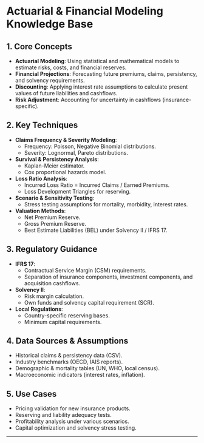 # Actuarial & Financial Modeling Knowledge Base

## 1. Core Concepts
- **Actuarial Modeling**: Using statistical and mathematical models to estimate risks, costs, and financial reserves.
- **Financial Projections**: Forecasting future premiums, claims, persistency, and solvency requirements.
- **Discounting**: Applying interest rate assumptions to calculate present values of future liabilities and cashflows.
- **Risk Adjustment**: Accounting for uncertainty in cashflows (insurance-specific).

## 2. Key Techniques
- **Claims Frequency & Severity Modeling**:
  - Frequency: Poisson, Negative Binomial distributions.
  - Severity: Lognormal, Pareto distributions.
- **Survival & Persistency Analysis**:
  - Kaplan-Meier estimator.
  - Cox proportional hazards model.
- **Loss Ratio Analysis**:
  - Incurred Loss Ratio = Incurred Claims / Earned Premiums.
  - Loss Development Triangles for reserving.
- **Scenario & Sensitivity Testing**:
  - Stress testing assumptions for mortality, morbidity, interest rates.
- **Valuation Methods**:
  - Net Premium Reserve.
  - Gross Premium Reserve.
  - Best Estimate Liabilities (BEL) under Solvency II / IFRS 17.

## 3. Regulatory Guidance
- **IFRS 17**:
  - Contractual Service Margin (CSM) requirements.
  - Separation of insurance components, investment components, and acquisition cashflows.
- **Solvency II**:
  - Risk margin calculation.
  - Own funds and solvency capital requirement (SCR).
- **Local Regulations**:
  - Country-specific reserving bases.
  - Minimum capital requirements.

## 4. Data Sources & Assumptions
- Historical claims & persistency data (CSV).
- Industry benchmarks (OECD, IAIS reports).
- Demographic & mortality tables (UN, WHO, local census).
- Macroeconomic indicators (interest rates, inflation).

## 5. Use Cases
- Pricing validation for new insurance products.
- Reserving and liability adequacy tests.
- Profitability analysis under various scenarios.
- Capital optimization and solvency stress testing.

---
